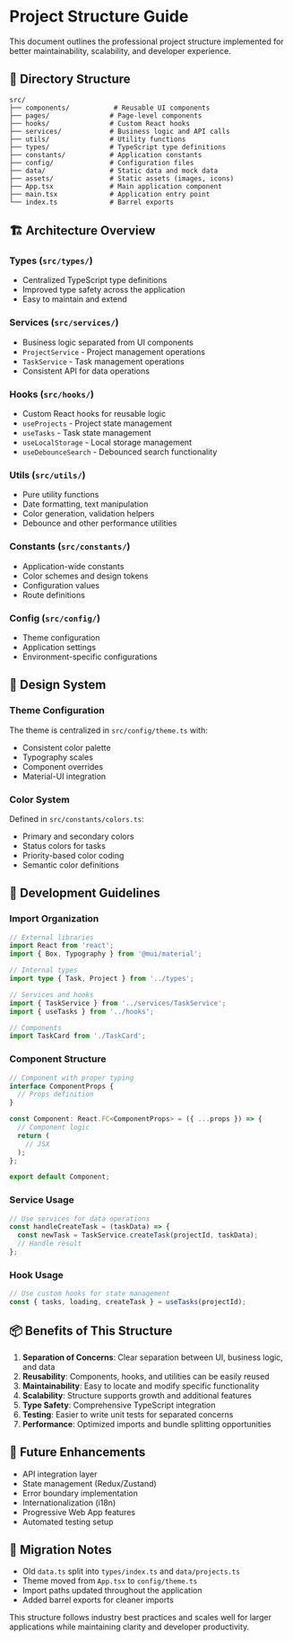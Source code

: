 # Project Structure Guide

This document outlines the professional project structure implemented for better maintainability, scalability, and developer experience.

## 📁 Directory Structure

```
src/
├── components/           # Reusable UI components
├── pages/               # Page-level components
├── hooks/               # Custom React hooks
├── services/            # Business logic and API calls
├── utils/               # Utility functions
├── types/               # TypeScript type definitions
├── constants/           # Application constants
├── config/              # Configuration files
├── data/                # Static data and mock data
├── assets/              # Static assets (images, icons)
├── App.tsx              # Main application component
├── main.tsx             # Application entry point
└── index.ts             # Barrel exports
```

## 🏗️ Architecture Overview

### Types (`src/types/`)
- Centralized TypeScript type definitions
- Improved type safety across the application
- Easy to maintain and extend

### Services (`src/services/`)
- Business logic separated from UI components
- `ProjectService` - Project management operations
- `TaskService` - Task management operations
- Consistent API for data operations

### Hooks (`src/hooks/`)
- Custom React hooks for reusable logic
- `useProjects` - Project state management
- `useTasks` - Task state management
- `useLocalStorage` - Local storage management
- `useDebounceSearch` - Debounced search functionality

### Utils (`src/utils/`)
- Pure utility functions
- Date formatting, text manipulation
- Color generation, validation helpers
- Debounce and other performance utilities

### Constants (`src/constants/`)
- Application-wide constants
- Color schemes and design tokens
- Configuration values
- Route definitions

### Config (`src/config/`)
- Theme configuration
- Application settings
- Environment-specific configurations

## 🎨 Design System

### Theme Configuration
The theme is centralized in `src/config/theme.ts` with:
- Consistent color palette
- Typography scales
- Component overrides
- Material-UI integration

### Color System
Defined in `src/constants/colors.ts`:
- Primary and secondary colors
- Status colors for tasks
- Priority-based color coding
- Semantic color definitions

## 🔧 Development Guidelines

### Import Organization
```typescript
// External libraries
import React from 'react';
import { Box, Typography } from '@mui/material';

// Internal types
import type { Task, Project } from '../types';

// Services and hooks
import { TaskService } from '../services/TaskService';
import { useTasks } from '../hooks';

// Components
import TaskCard from './TaskCard';
```

### Component Structure
```typescript
// Component with proper typing
interface ComponentProps {
  // Props definition
}

const Component: React.FC<ComponentProps> = ({ ...props }) => {
  // Component logic
  return (
    // JSX
  );
};

export default Component;
```

### Service Usage
```typescript
// Use services for data operations
const handleCreateTask = (taskData) => {
  const newTask = TaskService.createTask(projectId, taskData);
  // Handle result
};
```

### Hook Usage
```typescript
// Use custom hooks for state management
const { tasks, loading, createTask } = useTasks(projectId);
```

## 📦 Benefits of This Structure

1. **Separation of Concerns**: Clear separation between UI, business logic, and data
2. **Reusability**: Components, hooks, and utilities can be easily reused
3. **Maintainability**: Easy to locate and modify specific functionality
4. **Scalability**: Structure supports growth and additional features
5. **Type Safety**: Comprehensive TypeScript integration
6. **Testing**: Easier to write unit tests for separated concerns
7. **Performance**: Optimized imports and bundle splitting opportunities

## 🚀 Future Enhancements

- API integration layer
- State management (Redux/Zustand)
- Error boundary implementation
- Internationalization (i18n)
- Progressive Web App features
- Automated testing setup

## 📝 Migration Notes

- Old `data.ts` split into `types/index.ts` and `data/projects.ts`
- Theme moved from `App.tsx` to `config/theme.ts`
- Import paths updated throughout the application
- Added barrel exports for cleaner imports

This structure follows industry best practices and scales well for larger applications while maintaining clarity and developer productivity.
